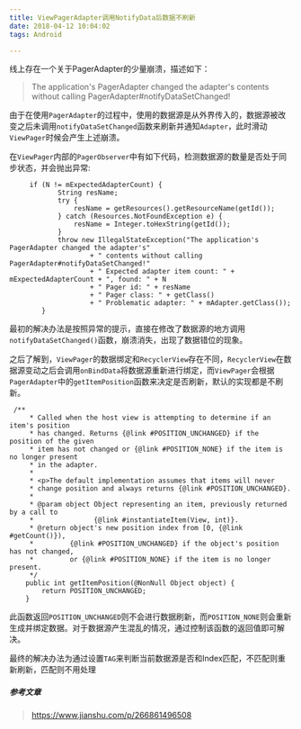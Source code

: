 ```yaml
---
title: ViewPagerAdapter调用NotifyData后数据不刷新
date: 2018-04-12 10:04:02
tags: Android

---
```


线上存在一个关于PagerAdapter的少量崩溃，描述如下：
> The application's PagerAdapter changed the adapter's contents without calling PagerAdapter#notifyDataSetChanged!

由于在使用`PagerAdapter`的过程中，使用的数据源是从外界传入的，数据源被改变之后未调用`notifyDataSetChanged`函数来刷新并通知`Adapter`，此时滑动`ViewPager`时候会产生上述崩溃。

在`ViewPager`内部的`PagerObserver`中有如下代码，检测数据源的数量是否处于同步状态，并会抛出异常:

```
     if (N != mExpectedAdapterCount) {
            String resName;
            try {
                resName = getResources().getResourceName(getId());
            } catch (Resources.NotFoundException e) {
                resName = Integer.toHexString(getId());
            }
            throw new IllegalStateException("The application's PagerAdapter changed the adapter's"
                    + " contents without calling PagerAdapter#notifyDataSetChanged!"
                    + " Expected adapter item count: " + mExpectedAdapterCount + ", found: " + N
                    + " Pager id: " + resName
                    + " Pager class: " + getClass()
                    + " Problematic adapter: " + mAdapter.getClass());
        }
```

最初的解决办法是按照异常的提示，直接在修改了数据源的地方调用`notifyDataSetChanged()`函数，崩溃消失，出现了数据错位的现象。

之后了解到，`ViewPager`的数据绑定和`RecyclerView`存在不同，`RecyclerView`在数据源变动之后会调用`onBindData`将数据源重新进行绑定，而`ViewPager`会根据`PagerAdapter`中的`getItemPosition`函数来决定是否刷新，默认的实现都是不刷新。

```
 /**
     * Called when the host view is attempting to determine if an item's position
     * has changed. Returns {@link #POSITION_UNCHANGED} if the position of the given
     * item has not changed or {@link #POSITION_NONE} if the item is no longer present
     * in the adapter.
     *
     * <p>The default implementation assumes that items will never
     * change position and always returns {@link #POSITION_UNCHANGED}.
     *
     * @param object Object representing an item, previously returned by a call to
     *               {@link #instantiateItem(View, int)}.
     * @return object's new position index from [0, {@link #getCount()}),
     *         {@link #POSITION_UNCHANGED} if the object's position has not changed,
     *         or {@link #POSITION_NONE} if the item is no longer present.
     */
    public int getItemPosition(@NonNull Object object) {
        return POSITION_UNCHANGED;
    }
```

此函数返回`POSITION_UNCHANGED`则不会进行数据刷新，而`POSITION_NONE`则会重新生成并绑定数据。对于数据源产生混乱的情况，通过控制该函数的返回值即可解决。

最终的解决办法为通过设置`TAG`来判断当前数据源是否和Index匹配，不匹配则重新刷新，匹配则不用处理


##### 参考文章

> https://www.jianshu.com/p/266861496508